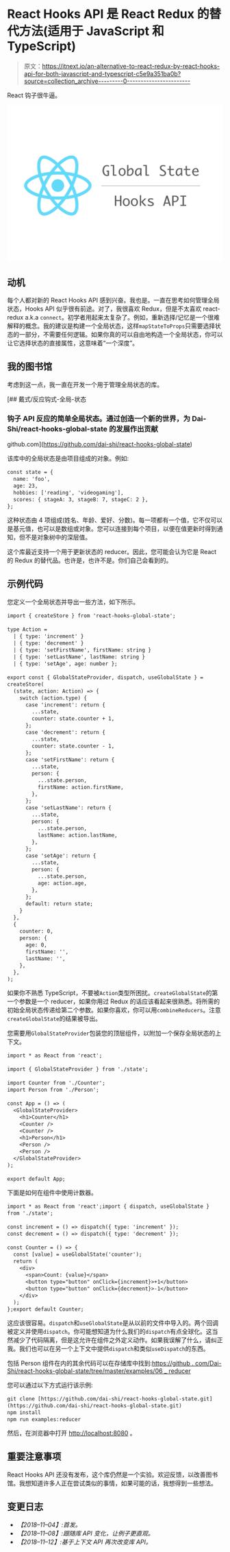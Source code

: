 # React Hooks API 是 React Redux 的替代方法(适用于 JavaScript 和 TypeScript)

> 原文：<https://itnext.io/an-alternative-to-react-redux-by-react-hooks-api-for-both-javascript-and-typescript-c5e9a351ba0b?source=collection_archive---------0----------------------->

React 钩子很牛逼。

![](img/c9f64f136e002abfe2b7d6dd24344d04.png)

## 动机

每个人都对新的 React Hooks API 感到兴奋。我也是。一直在思考如何管理全局状态，Hooks API 似乎很有前途。对了，我很喜欢 Redux，但是不太喜欢 react-redux a.k.a `connect`。初学者用起来太复杂了。例如，重新选择/记忆是一个很难解释的概念。我的建议是构建一个全局状态，这样`mapStateToProps`只需要选择状态的一部分，不需要任何逻辑。如果你真的可以自由地构造一个全局状态，你可以让它选择状态的直接属性，这意味着“一个深度”。

## 我的图书馆

考虑到这一点，我一直在开发一个用于管理全局状态的库。

[](https://github.com/dai-shi/react-hooks-global-state) [## 戴式/反应钩式-全局-状态

### 钩子 API 反应的简单全局状态。通过创造一个新的世界，为 Dai-Shi/react-hooks-global-state 的发展作出贡献

github.com](https://github.com/dai-shi/react-hooks-global-state) 

该库中的全局状态是由项目组成的对象。例如:

```
const state = {
  name: 'foo',
  age: 23,
  hobbies: ['reading', 'videogaming'],
  scores: { stageA: 3, stageB: 7, stageC: 2 },
};
```

这种状态由 4 项组成(姓名、年龄、爱好、分数)。每一项都有一个值，它不仅可以是基元值，也可以是数组或对象。您可以连接到每个项目，以便在值更新时得到通知，但不是对象树中的深层值。

这个库最近支持一个用于更新状态的 reducer。因此，您可能会认为它是 React 的 Redux 的替代品。也许是，也许不是。你们自己会看到的。

## 示例代码

您定义一个全局状态并导出一些方法，如下所示。

```
import { createStore } from 'react-hooks-global-state';

type Action =
  | { type: 'increment' }
  | { type: 'decrement' }
  | { type: 'setFirstName', firstName: string }
  | { type: 'setLastName', lastName: string }
  | { type: 'setAge', age: number };

export const { GlobalStateProvider, dispatch, useGlobalState } = createStore(
  (state, action: Action) => {
    switch (action.type) {
      case 'increment': return {
        ...state,
        counter: state.counter + 1,
      };
      case 'decrement': return {
        ...state,
        counter: state.counter - 1,
      };
      case 'setFirstName': return {
        ...state,
        person: {
          ...state.person,
          firstName: action.firstName,
        },
      };
      case 'setLastName': return {
        ...state,
        person: {
          ...state.person,
          lastName: action.lastName,
        },
      };
      case 'setAge': return {
        ...state,
        person: {
          ...state.person,
          age: action.age,
        },
      };
      default: return state;
    }
  },
  {
    counter: 0,
    person: {
      age: 0,
      firstName: '',
      lastName: '',
    },
  },
);
```

如果你不熟悉 TypeScript，不要被`Action`类型所困扰。`createGlobalState`的第一个参数是一个 reducer，如果你用过 Redux 的话应该看起来很熟悉。将所需的初始全局状态传递给第二个参数。如果你喜欢，你可以用`combineReducers`。注意`createGlobalState`的结果被导出。

您需要用`GlobalStateProvider`包装您的顶层组件，以附加一个保存全局状态的上下文。

```
import * as React from 'react';

import { GlobalStateProvider } from './state';

import Counter from './Counter';
import Person from './Person';

const App = () => (
  <GlobalStateProvider>
    <h1>Counter</h1>
    <Counter />
    <Counter />
    <h1>Person</h1>
    <Person />
    <Person />
  </GlobalStateProvider>
);

export default App;
```

下面是如何在组件中使用计数器。

```
import * as React from 'react';import { dispatch, useGlobalState } from './state';

const increment = () => dispatch({ type: 'increment' });
const decrement = () => dispatch({ type: 'decrement' });

const Counter = () => {
  const [value] = useGlobalState('counter');
  return (
    <div>
      <span>Count: {value}</span>
      <button type="button" onClick={increment}>+1</button>
      <button type="button" onClick={decrement}>-1</button>
    </div>
  );
};export default Counter;
```

这应该很容易。`dispatch`和`useGlobalState`是从以前的文件中导入的。两个回调被定义并使用`dispatch`。你可能想知道为什么我们的`dispatch`有点全球化。这当然减少了代码隔离，但是这允许在组件之外定义动作。如果我误解了什么，请纠正我。我们也可以在另一个上下文中提供`dispatch`和类似`useDispatch`的东西。

包括 Person 组件在内的其余代码可以在存储库中找到:[https://github . com/Dai-Shi/react-hooks-global-state/tree/master/examples/06 _ reducer](https://github.com/dai-shi/react-hooks-global-state/tree/master/examples/06_reducer)

您可以通过以下方式运行该示例:

```
git clone [https://github.com/dai-shi/react-hooks-global-state.git](https://github.com/dai-shi/react-hooks-global-state.git)
npm install
npm run examples:reducer
```

然后，在浏览器中打开 [http://localhost:8080](http://localhost:8080) 。

## 重要注意事项

React Hooks API 还没有发布，这个库仍然是一个实验。欢迎反馈，以改善图书馆。我想知道许多人正在尝试类似的事情，如果可能的话，我想得到一些想法。

## 变更日志

*   *【2018–11–04】:首发。*
*   *【2018–11–08】:跟随库 API 变化，让例子更直观。*
*   *【2018–11–12】:基于上下文 API 再次改变库 API。*